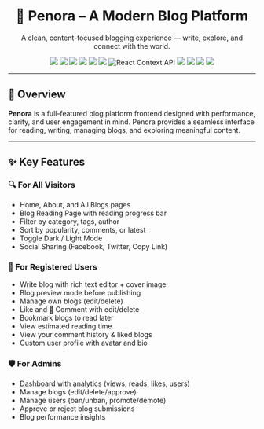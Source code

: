 <h1 align="center">📝 Penora – A Modern Blog Platform</h1>

<p align="center">
  A clean, content-focused blogging experience — write, explore, and connect with the world.
</p>

<p align="center">
  <img src="https://img.shields.io/badge/React-61DAFB?style=flat-square&logo=react&logoColor=black"/>
  <img src="https://img.shields.io/badge/TailwindCSS-38B2AC?style=flat-square&logo=tailwind-css&logoColor=white"/>
  <img src="https://img.shields.io/badge/DaisyUI-FF49DB?style=flat-square"/>
  <img src="https://img.shields.io/badge/JavaScript-F7DF1E?style=flat-square&logo=javascript&logoColor=black"/>
  <img src="https://img.shields.io/badge/React Router-DD0031?style=flat-square&logo=react-router&logoColor=white"/>
  <img src="https://img.shields.io/badge/AuthProvider-React%20Context-61DAFB?style=flat-square"/>
  <img src="https://img.shields.io/badge/Context_API-React-61DAFB?style=flat-square&logo=react&logoColor=white" alt="React Context API" />
  <img src="https://img.shields.io/badge/Firebase-FFCA28?style=flat-square&logo=firebase&logoColor=black"/>
  <img src="https://img.shields.io/badge/Node.js-43853D?style=flat-square&logo=node.js&logoColor=white"/>
  <img src="https://img.shields.io/badge/Express.js-000000?style=flat-square&logo=express&logoColor=white"/>
  <img src="https://img.shields.io/badge/MongoDB-47A248?style=flat-square&logo=mongodb&logoColor=white"/>
</p>

---

## 🧾 Overview

**Penora** is a full-featured blog platform frontend designed with performance, clarity, and user engagement in mind. Penora provides a seamless interface for reading, writing, managing blogs, and exploring meaningful content.

---

## ✨ Key Features

### 🔍 For All Visitors
-  Home, About, and All Blogs pages
-  Blog Reading Page with reading progress bar
-  Filter by category, tags, author
-  Sort by popularity, comments, or latest
-  Toggle Dark / Light Mode
-  Social Sharing (Facebook, Twitter, Copy Link)

### 🔐 For Registered Users
-  Write blog with rich text editor + cover image
-  Blog preview mode before publishing
-  Manage own blogs (edit/delete)
-  Like and 💬 Comment with edit/delete
-  Bookmark blogs to read later
-  View estimated reading time
-  View your comment history & liked blogs
-  Custom user profile with avatar and bio

### 🛡️ For Admins
-  Dashboard with analytics (views, reads, likes, users)
-  Manage blogs (edit/delete/approve)
-  Manage users (ban/unban, promote/demote)
-  Approve or reject blog submissions
-  Blog performance insights
